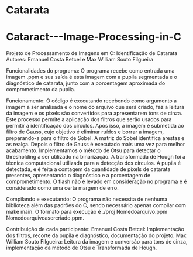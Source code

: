# Catarata
# Cataract---Image-Processing-in-C

Projeto de Processamento de Imagens em C: Identificação de Catarata
Autores: Emanuel Costa Betcel e Max William Souto Filgueira

Funcionalidades do programa: O programa recebe como entrada uma imagem .ppm e sua saída é esta imagem com a pupila segmentada e o diagnóstico de catarata, junto com a porcentagem aproximada do comprometimento da pupila.

Funcionamento: O código é executando recebendo como argumento a imagem a ser analisada e o nome do arquivo que será criado, faz a leitura da imagem e os pixels são convertidos para apresentarem tons de cinza. Este processo permite a aplicação dos filtros que serão usados para permitir a identificação dos círculos. Após isso, a imagem é submetida ao filtro de Gauss, cujo objetivo é eliminar ruídos e borrar a imagem, preparando-a para o filtro de Sobel. A matriz do Sobel identifica arestas e as realça. Depois o filtro de Gauss é executado mais uma vez para melhor acabamento.
Implementamos o método de Otsu para detectar o thresholding a ser utilizado na binarização. A transformada de Hough foi a técnica computacional utilizada para a detecção dos círculos.
A pupila é detectada, e é feita a contagem da quantidade de pixels de catarata presentes, apresentando o diagnóstico e a porcentagem de comprometimento. O flash não é levado em consideração no programa e é considerado como uma certa margem de erro.

Compilando e executando: O programa não necessita de nenhuma biblioteca além das padrões do C, sendo necessário apenas compilar com make main. O formato para execução é ./proj Nomedoarquivo.ppm Nomedoarquivoasercriado.ppm.

Contribuição de cada participante: 
Emanuel Costa Betcel: Implementação dos filtros, recorte da pupila e diagnóstico, documentação do projeto.
Max William Souto Filgueira: Leitura da imagem e conversão para tons de cinza, implementação da método de Otsu e Transformada de Hough.
